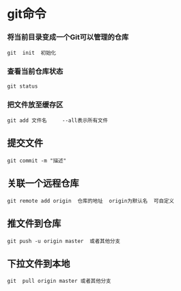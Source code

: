 # git命令



###  将当前目录变成一个Git可以管理的仓库

```
git  init  初始化
```

### 查看当前仓库状态

```
git status 
```

### 把文件放至缓存区

```
git add 文件名     --all表示所有文件
```

## 提交文件

```
git commit -m "描述"
```

## 关联一个远程仓库

```
git remote add origin  仓库的地址  origin为默认名  可自定义
```

## 推文件到仓库

```
git push -u origin master  或者其他分支
```

## 下拉文件到本地

```
git  pull origin master 或者其他分支
```



